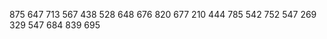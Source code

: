 
875   647  713  567   438  528  648  676 820 677 210 444  785  542 752 547 269 329  547 684 839  695 

